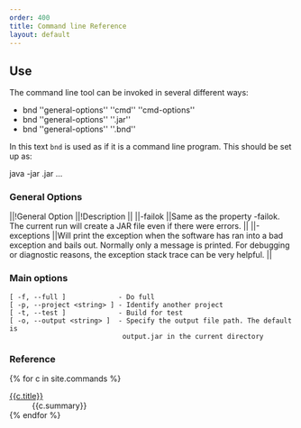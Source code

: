 ```yaml
---
order: 400
title: Command line Reference
layout: default
---
```


## Use
The command line tool can be invoked in several different ways:

* bnd ''general-options'' ''cmd'' ''cmd-options''
* bnd ''general-options'' ''<file>.jar''
* bnd ''general-options'' ''<file>.bnd''

In this text `bnd` is used as if it is a command line program. This should be set up as: 

  java -jar <path to bnd>.jar ...

### General Options

||!General Option ||!Description ||
||-failok ||Same as the property -failok. The current run will create a JAR file even if there were errors. ||
||-exceptions ||Will print the exception when the software has ran into a bad exception and bails out. Normally only a message is printed. For debugging or diagnostic reasons, the exception stack trace can be very helpful. ||

### Main options

    [ -f, --full ]             - Do full
    [ -p, --project <string> ] - Identify another project
    [ -t, --test ]             - Build for test
    [ -o, --output <string> ]  - Specify the output file path. The default is
                                output.jar in the current directory


### Reference


<div>
<dl class="property-index">

{% for c in site.commands %}<dt><a href="{{ c.url | prepend: site.github.url }}">{{c.title}}</a></dt><dd>{{c.summary}}</dd>
{% endfor %}
